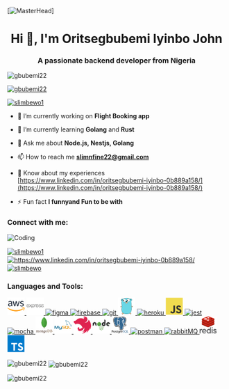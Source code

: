 [![MasterHead](https://www.google.com/search?source=univ&tbm=isch&q=animated+coding+image&client=firefox-b-d&fir=Krpy16CZI6PaVM%252C8YZqRq27QWN2GM%252C_%253Bekag4nNZM7abSM%252C8YZqRq27QWN2GM%252C_%253B8XkhQxcDyZ0PpM%252CmH7vmCH3UZgGiM%252C_%253BekogNRTKbb0iCM%252C02nwVfw3nyxBJM%252C_%253BVeTfQF7aEN7FoM%252C6SunjYtI01YXuM%252C_%253B379S8D6YRsf0EM%252C0hZGFE-JKjXwvM%252C_%253B8clJ_FdDgAtufM%252CfGhGejc-bkdiaM%252C_%253BzcHXrsAhm3lANM%252CXIrw2mYOFdPejM%252C_%253BeQI_McJ_0YhUxM%252C8YZqRq27QWN2GM%252C_%253BC4MPM7G15fpR_M%252CPYV8SZxRXNSASM%252C_%253B68M_hB1zUZ2ZqM%252C0hZGFE-JKjXwvM%252C_%253BZXm_N8eheehlBM%252COyhDlPo1AW-C5M%252C_&usg=AI4_-kQHj5b5ZJG3sgcBPNFJ8iaK0u2nmw&sa=X&ved=2ahUKEwiFjP2h_qL7AhVDhP0HHWILAUEQ7Al6BAgIEEg&biw=1366&bih=615&dpr=1#imgrc=gukOGaHFMNEc5M)]
<h1 align="center">Hi 👋, I'm Oritsegbubemi Iyinbo John</h1>
<h3 align="center">A passionate backend developer from Nigeria</h3>

<p align="left"> <img src="https://komarev.com/ghpvc/?username=gbubemi22&label=Profile%20views&color=0e75b6&style=flat" alt="gbubemi22" /> </p>

<p align="left"> <a href="https://github.com/ryo-ma/github-profile-trophy"><img src="https://github-profile-trophy.vercel.app/?username=gbubemi22" alt="gbubemi22" /></a> </p>

<p align="left"> <a href="https://twitter.com/slimbewo1" target="blank"><img src="https://img.shields.io/twitter/follow/slimbewo1?logo=twitter&style=for-the-badge" alt="slimbewo1" /></a> </p>

- 🔭 I’m currently working on **Flight Booking app**

- 🌱 I’m currently learning **Golang** and **Rust**

- 💬 Ask me about **Node.js, Nestjs, Golang**

- 📫 How to reach me **slimnfine22@gmail.com**

- 📄 Know about my experiences [https://www.linkedin.com/in/oritsegbubemi-iyinbo-0b889a158/](https://www.linkedin.com/in/oritsegbubemi-iyinbo-0b889a158/)

- ⚡ Fun fact **I funnyand Fun to be with**

<h3 align="left">Connect with me:</h3>
<img alingn="right" alt="Coding" with="400" src="https://www.google.com/imgres?imgurl=https%3A%2F%2Ft4.ftcdn.net%2Fjpg%2F02%2F78%2F37%2F47%2F360_F_278374738_ypRn0utOVnebuhmpSrDiwkzFsdqEm0aa.jpg&imgrefurl=https%3A%2F%2Fstock.adobe.com%2Fsearch%3Fk%3Dprogrammer%2Bcartoon&tbnid=48NrI03o5kciTM&vet=12ahUKEwjxn7Wo_qL7AhUphM4BHVbVDioQMygNegUIARD7AQ..i&docid=8YZqRq27QWN2GM&w=900&h=360&q=animated%20coding%20image&client=firefox-b-d&ved=2ahUKEwjxn7Wo_qL7AhUphM4BHVbVDioQMygNegUIARD7AQ">
<p align="left">
<a href="https://twitter.com/slimbewo1" target="blank"><img align="center" src="https://raw.githubusercontent.com/rahuldkjain/github-profile-readme-generator/master/src/images/icons/Social/twitter.svg" alt="slimbewo1" height="30" width="40" /></a>
<a href="https://linkedin.com/in/https://www.linkedin.com/in/oritsegbubemi-iyinbo-0b889a158/" target="blank"><img align="center" src="https://raw.githubusercontent.com/rahuldkjain/github-profile-readme-generator/master/src/images/icons/Social/linked-in-alt.svg" alt="https://www.linkedin.com/in/oritsegbubemi-iyinbo-0b889a158/" height="30" width="40" /></a>
<a href="https://instagram.com/slimbewo" target="blank"><img align="center" src="https://raw.githubusercontent.com/rahuldkjain/github-profile-readme-generator/master/src/images/icons/Social/instagram.svg" alt="slimbewo" height="30" width="40" /></a>
</p>

<h3 align="left">Languages and Tools:</h3>
<p align="left"> <a href="https://aws.amazon.com" target="_blank" rel="noreferrer"> <img src="https://raw.githubusercontent.com/devicons/devicon/master/icons/amazonwebservices/amazonwebservices-original-wordmark.svg" alt="aws" width="40" height="40"/> </a> <a href="https://expressjs.com" target="_blank" rel="noreferrer"> <img src="https://raw.githubusercontent.com/devicons/devicon/master/icons/express/express-original-wordmark.svg" alt="express" width="40" height="40"/> </a> <a href="https://www.figma.com/" target="_blank" rel="noreferrer"> <img src="https://www.vectorlogo.zone/logos/figma/figma-icon.svg" alt="figma" width="40" height="40"/> </a> <a href="https://firebase.google.com/" target="_blank" rel="noreferrer"> <img src="https://www.vectorlogo.zone/logos/firebase/firebase-icon.svg" alt="firebase" width="40" height="40"/> </a> <a href="https://git-scm.com/" target="_blank" rel="noreferrer"> <img src="https://www.vectorlogo.zone/logos/git-scm/git-scm-icon.svg" alt="git" width="40" height="40"/> </a> <a href="https://golang.org" target="_blank" rel="noreferrer"> <img src="https://raw.githubusercontent.com/devicons/devicon/master/icons/go/go-original.svg" alt="go" width="40" height="40"/> </a> <a href="https://heroku.com" target="_blank" rel="noreferrer"> <img src="https://www.vectorlogo.zone/logos/heroku/heroku-icon.svg" alt="heroku" width="40" height="40"/> </a> <a href="https://developer.mozilla.org/en-US/docs/Web/JavaScript" target="_blank" rel="noreferrer"> <img src="https://raw.githubusercontent.com/devicons/devicon/master/icons/javascript/javascript-original.svg" alt="javascript" width="40" height="40"/> </a> <a href="https://jestjs.io" target="_blank" rel="noreferrer"> <img src="https://www.vectorlogo.zone/logos/jestjsio/jestjsio-icon.svg" alt="jest" width="40" height="40"/> </a> <a href="https://mochajs.org" target="_blank" rel="noreferrer"> <img src="https://www.vectorlogo.zone/logos/mochajs/mochajs-icon.svg" alt="mocha" width="40" height="40"/> </a> <a href="https://www.mongodb.com/" target="_blank" rel="noreferrer"> <img src="https://raw.githubusercontent.com/devicons/devicon/master/icons/mongodb/mongodb-original-wordmark.svg" alt="mongodb" width="40" height="40"/> </a> <a href="https://www.mysql.com/" target="_blank" rel="noreferrer"> <img src="https://raw.githubusercontent.com/devicons/devicon/master/icons/mysql/mysql-original-wordmark.svg" alt="mysql" width="40" height="40"/> </a> <a href="https://nestjs.com/" target="_blank" rel="noreferrer"> <img src="https://raw.githubusercontent.com/devicons/devicon/master/icons/nestjs/nestjs-plain.svg" alt="nestjs" width="40" height="40"/> </a> <a href="https://nodejs.org" target="_blank" rel="noreferrer"> <img src="https://raw.githubusercontent.com/devicons/devicon/master/icons/nodejs/nodejs-original-wordmark.svg" alt="nodejs" width="40" height="40"/> </a> <a href="https://www.postgresql.org" target="_blank" rel="noreferrer"> <img src="https://raw.githubusercontent.com/devicons/devicon/master/icons/postgresql/postgresql-original-wordmark.svg" alt="postgresql" width="40" height="40"/> </a> <a href="https://postman.com" target="_blank" rel="noreferrer"> <img src="https://www.vectorlogo.zone/logos/getpostman/getpostman-icon.svg" alt="postman" width="40" height="40"/> </a> <a href="https://www.rabbitmq.com" target="_blank" rel="noreferrer"> <img src="https://www.vectorlogo.zone/logos/rabbitmq/rabbitmq-icon.svg" alt="rabbitMQ" width="40" height="40"/> </a> <a href="https://redis.io" target="_blank" rel="noreferrer"> <img src="https://raw.githubusercontent.com/devicons/devicon/master/icons/redis/redis-original-wordmark.svg" alt="redis" width="40" height="40"/> </a> <a href="https://www.typescriptlang.org/" target="_blank" rel="noreferrer"> <img src="https://raw.githubusercontent.com/devicons/devicon/master/icons/typescript/typescript-original.svg" alt="typescript" width="40" height="40"/> </a> </p>

<p><img align="left" src="https://github-readme-stats.vercel.app/api/top-langs?username=gbubemi22&show_icons=true&locale=en&layout=compact" alt="gbubemi22" /></p>

<p>&nbsp;<img align="center" src="https://github-readme-stats.vercel.app/api?username=gbubemi22&show_icons=true&locale=en" alt="gbubemi22" /></p>

<p><img align="center" src="https://github-readme-streak-stats.herokuapp.com/?user=gbubemi22&" alt="gbubemi22" /></p>

